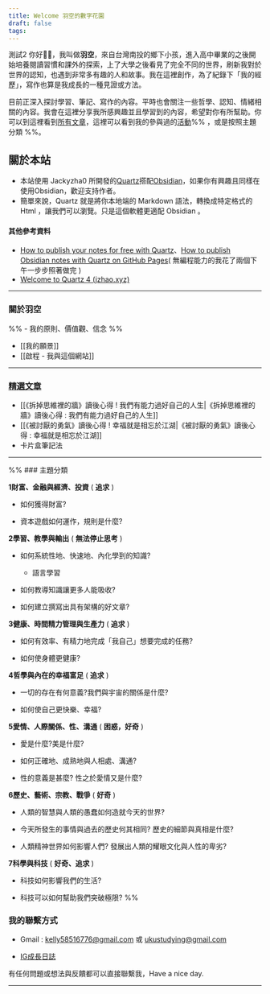 ```yaml
---
title: Welcome 羽空的數字花園
draft: false
tags:
---
```


測試2
你好👋🏻，我叫做**羽空**，來自台灣南投的鄉下小孩，進入高中畢業的之後開始培養閱讀習慣和課外的探索，上了大學之後看見了完全不同的世界，刷新我對於世界的認知，也遇到非常多有趣的人和故事。我在這裡創作，為了紀錄下「我的經歷」，寫作也算是我成長的一種見證或方法。

目前正深入探討學習、筆記、寫作的內容。平時也會關注一些哲學、認知、情緒相關的內容。我會在這裡分享我所感興趣並且學習到的內容，希望對你有所幫助。你可以到這裡看到[所有文章](https://yuku-huang.github.io/ob-public-blog/%E6%89%80%E6%9C%89%E6%96%87%E7%AB%A0/)，這裡可以看到我的參與過的[活動](https://yuku-huang.github.io/ob-public-blog/%E6%B4%BB%E5%8B%95%E7%B4%80%E9%8C%84/)%% ，或是按照主題分類 %%。

## 關於本站

* 本站使用 Jackyzha0 所開發的[Quartz](https://github.com/jackyzha0/quartz)搭配[Obsidian](https://obsidian.md/)，如果你有興趣且同樣在使用Obsidian，歡迎支持作者。
* 簡單來說，Quartz 就是將你本地端的 Markdown 語法，轉換成特定格式的 Html ，讓我們可以瀏覽。只是這個軟體更適配 Obsidian 。
#### 其他參考資料
* [How to publish your notes for free with Quartz](https://www.youtube.com/watch?v=6s6DT1yN4dw&t=227s)、[How to publish Obsidian notes with Quartz on GitHub Pages](https://notes.nicolevanderhoeven.com/How+to+publish+Obsidian+notes+with+Quartz+on+GitHub+Pages)( 無編程能力的我花了兩個下午一步步照著做完 )
* [Welcome to Quartz 4 (jzhao.xyz)](https://quartz.jzhao.xyz/)

---

### 關於羽空

%% - 我的原則、價值觀、信念 %%
- [[我的願景]]
- [[啟程 - 我與這個網站]]

---

### [精選文章](https://yuku-huang.github.io/ob-public-blog/tags/%F0%9F%94%A5%E7%B2%BE%E9%81%B8)

- [[《拆掉思維裡的牆》讀後心得 ! 我們有能力過好自己的人生|《拆掉思維裡的牆》讀後心得 : 我們有能力過好自己的人生]]
- [[《被討厭的勇氣》讀後心得 ! 幸福就是相忘於江湖|《被討厭的勇氣》讀後心得 : 幸福就是相忘於江湖]]
- 卡片盒筆記法

---
%% ### 主題分類

**1財富、金融與經濟、投資** ( **追求** )

- 如何獲得財富?



- 資本遊戲如何運作，規則是什麼?
    

**2學習、教學與輸出** ( **無法停止思考** )

- 如何系統性地、快速地、內化學到的知識?
    
    - 語言學習
        

- 如何教導知識讓更多人能吸收?
    

- 如何建立撰寫出具有架構的好文章?
    

**3健康、時間精力管理與生產力** ( **追求** )

- 如何有效率、有精力地完成「我自己」想要完成的任務?
    

- 如何使身體更健康?
    

**4哲學與內在的幸福富足** ( **追求** )

- 一切的存在有何意義?我們與宇宙的關係是什麼?
    

- 如何使自己更快樂、幸福?
    

**5愛情、人際關係、性、溝通** ( **困惑，好奇** )

- 愛是什麼?美是什麼?
    

- 如何正確地、成熟地與人相處、溝通?
    

- 性的意義是甚麼? 性之於愛情又是什麼?
    

**6歷史、藝術、宗教、戰爭** ( **好奇** )

- 人類的智慧與人類的愚蠢如何造就今天的世界?
    

- 今天所發生的事情與過去的歷史何其相同? 歷史的細節與真相是什麼?
    

- 人類精神世界如何影響人們? 發展出人類的耀眼文化與人性的卑劣?
    

**7科學與科技** ( **好奇、追求** )

- 科技如何影響我們的生活?
    

- 科技可以如何幫助我們突破極限?
%%


### 我的聯繫方式

- Gmail : kelly58516776@gmail.com 或 ukustudying@gmail.com

- [IG成長日誌](https://www.instagram.com/uku.growing_diary/)

有任何問題或想法與反饋都可以直接聯繫我，Have a nice day.

---
